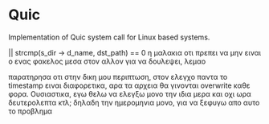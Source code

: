 # Quic
Implementation of Quic system call for Linux based systems.

|| strcmp(s_dir -> d_name, dst_path) == 0
η μαλακια οτι πρεπει να μην ειναι ο ενας φακελος μεσα στον αλλον για να δουλεψει, λεμαο

 παρατηρησα οτι στην δικη μου περιπτωση, στον ελεγχο παντα το timestamp ειναι διαφορετικα, αρα τα αρχεια θα γινονται overwrite καθε φορα. Ουσιαστικα, εγω θελω να ελεγξω μονο την ιδια μερα και οχι ωρα δευτερολεπτα κτλ; δηλαδη την ημερομηνια μονο, για να ξεφυγω απο αυτο το προβλημα
